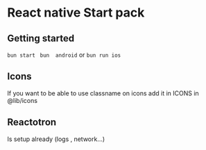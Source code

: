 # React native Start pack

## Getting started

```bun start```
``` bun  android``` or ```bun run ios```



## Icons

If you want to be able to use classname on icons add it in ICONS in @lib/icons

## Reactotron 

Is setup already (logs , network...)
